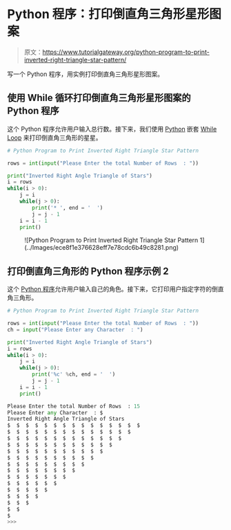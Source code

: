 # Python 程序：打印倒直角三角形星形图案

> 原文：<https://www.tutorialgateway.org/python-program-to-print-inverted-right-triangle-star-pattern/>

写一个 Python 程序，用实例打印倒直角三角形星形图案。

## 使用 While 循环打印倒直角三角形星形图案的 Python 程序

这个 Python 程序允许用户输入总行数。接下来，我们使用 [Python](https://www.tutorialgateway.org/python-tutorial/) 嵌套 [While Loop](https://www.tutorialgateway.org/python-while-loop/) 来打印倒直角三角形的星星。

```py
# Python Program to Print Inverted Right Triangle Star Pattern

rows = int(input("Please Enter the total Number of Rows  : "))

print("Inverted Right Angle Triangle of Stars") 
i = rows
while(i > 0):
    j = i
    while(j > 0):      
        print('* ', end = '  ')
        j = j - 1
    i = i - 1
    print()
```

<figure class="wp-block-image">![Python Program to Print Inverted Right Triangle Star Pattern 1](../Images/ece8f1e376628eff7e78cdc6b49c8281.png)</figure>

## 打印倒直角三角形的 Python 程序示例 2

这个 [Python 程序](https://www.tutorialgateway.org/python-programming-examples/)允许用户输入自己的角色。接下来，它打印用户指定字符的倒直角三角形。

```py
# Python Program to Print Inverted Right Triangle Star Pattern

rows = int(input("Please Enter the total Number of Rows  : "))
ch = input("Please Enter any Character  : ")

print("Inverted Right Angle Triangle of Stars") 
i = rows
while(i > 0):
    j = i
    while(j > 0):      
        print('%c' %ch, end = '  ')
        j = j - 1
    i = i - 1
    print()

```

```py
Please Enter the total Number of Rows  : 15
Please Enter any Character  : $
Inverted Right Angle Triangle of Stars
$  $  $  $  $  $  $  $  $  $  $  $  $  $  $  
$  $  $  $  $  $  $  $  $  $  $  $  $  $  
$  $  $  $  $  $  $  $  $  $  $  $  $  
$  $  $  $  $  $  $  $  $  $  $  $  
$  $  $  $  $  $  $  $  $  $  $  
$  $  $  $  $  $  $  $  $  $  
$  $  $  $  $  $  $  $  $  
$  $  $  $  $  $  $  $  
$  $  $  $  $  $  $  
$  $  $  $  $  $  
$  $  $  $  $  
$  $  $  $  
$  $  $  
$  $  
$  
>>> 
```